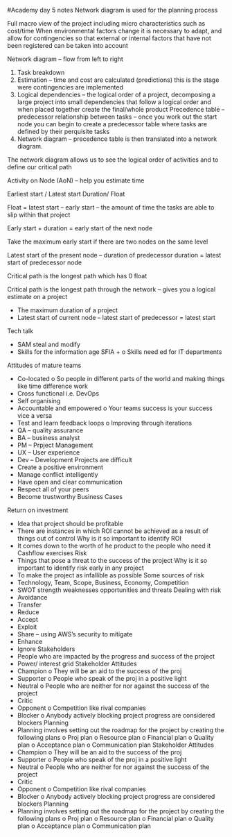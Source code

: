 #Academy day 5 notes
Network diagram is used for the planning process 

Full macro view of the project including micro characteristics such as cost/time 
When environmental factors change it is necessary to adapt, and allow for contingencies so that external or internal factors that have not been registered can be taken into account 

Network diagram – flow from left to right 
1.	Task breakdown 
2.	Estimation – time and cost are calculated (predictions) this is the stage were contingencies are implemented 
3.	Logical dependencies – the logical order of a project, decomposing a large project into small dependencies that follow a logical order and when placed together create the final/whole product 
Precedence table – predecessor relationship between tasks – once you work out the start node you can begin to create a predecessor table where tasks are defined by their perquisite tasks 
4.	Network diagram – precedence table is then translated into a network diagram. 

The network diagram allows us to see the logical order of activities and to define our critical path 


Activity on Node (AoN) – help you estimate time 

Earliest start / Latest start 
Duration/ Float 

Float = latest start – early start – the amount of time the tasks are able to slip within that project 

Early start + duration = early start of the next node 

Take the maximum early start if there are two nodes on the same level 

Latest start of the present node – duration of predecessor duration = latest start of predecessor node 

Critical path is the longest path which has 0 float 

Critical path is the longest path through the network – gives you a logical estimate on a project
-	The maximum duration of a project
-	Latest start of current node – latest start of predecessor =  latest start

Tech talk
-	SAM steal and modify
-	Skills for the information age SFIA +
o	Skills need ed for IT departments

Attitudes of mature teams
-	Co-located 
o	So people in different parts of the world and making things like time difference work
-	Cross functional i.e. DevOps
-	Self organising
-	Accountable and empowered
o	Your teams success is your success vice a versa
-	Test and learn feedback loops
o	Improving through iterations
-	QA – quality assurance
-	BA – business analyst
-	PM – Prpject Management
-	UX – User experience
-	Dev – Development
Projects are difficult
-	Create a positive environment
-	Manage conflict intelligently
-	Have open and clear communication
-	Respect all of your peers
-	Become trustworthy
Business Cases 

Return on investment
-	Idea that project should be profitable
-	There are instances in which ROI cannot be achieved as a result of things out of control
Why is it so important to identify ROI
-	It comes down to the worth of he product to the people who need it
Cashflow exercises 
Risk
-	Things that pose a threat to the success of the project
Why is it so important to identify risk early in any project
-	To make the project as infallible as possible
Some sources of risk
-	Technology, Team, Scope, Business, Economy, Competition 
-	SWOT strength weaknesses opportunities and threats
Dealing with risk
-	Avoidance
-	Transfer 
-	Reduce
-	Accept
-	Exploit
-	Share – using AWS’s security to mitigate 
-	Enhance
-	Ignore
Stakeholders 
-	People who are impacted by  the progress and success of the project
-	Power/ interest grid
Stakeholder Attitudes
-	Champion
o	They will be an aid to the success of the proj
-	Supporter
o	People who speak of the proj in a positive light
-	Neutral
o	People who are neither for nor against the success of the project
-	Critic
-	Opponent
o	Competition like rival companies
-	Blocker
o	Anybody actively blocking project progress are considered blockers
Planning
-	Planning involves setting out the roadmap for the project by creating the following plans
o	Proj plan
o	Resource plan
o	Financial plan
o	Quality plan
o	Acceptance plan
o	Communication plan
Stakeholder Attitudes
-	Champion
o	They will be an aid to the success of the proj
-	Supporter
o	People who speak of the proj in a positive light
-	Neutral
o	People who are neither for nor against the success of the project
-	Critic
-	Opponent
o	Competition like rival companies
-	Blocker
o	Anybody actively blocking project progress are considered blockers
Planning
-	Planning involves setting out the roadmap for the project by creating the following plans
o	Proj plan
o	Resource plan
o	Financial plan
o	Quality plan
o	Acceptance plan
o	Communication plan
